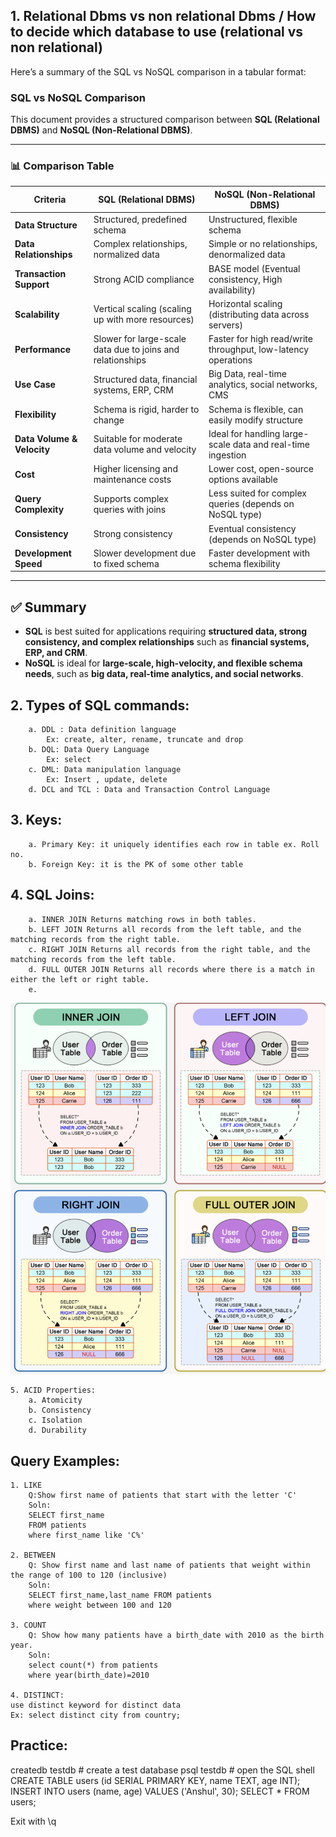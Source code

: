 ## 1. Relational Dbms vs non relational Dbms / How to decide which database to use (relational vs non relational)
    
Here’s a summary of the SQL vs NoSQL comparison in a tabular format:
    
### SQL vs NoSQL Comparison

This document provides a structured comparison between **SQL (Relational DBMS)** and **NoSQL (Non-Relational DBMS)**.

---

### 📊 Comparison Table

| **Criteria**                  | **SQL (Relational DBMS)**                                             | **NoSQL (Non-Relational DBMS)**                                       |
|-------------------------------|----------------------------------------------------------------------|----------------------------------------------------------------------|
| **Data Structure**            | Structured, predefined schema                                        | Unstructured, flexible schema                                        |
| **Data Relationships**        | Complex relationships, normalized data                              | Simple or no relationships, denormalized data                        |
| **Transaction Support**       | Strong ACID compliance                                               | BASE model (Eventual consistency, High availability)                 |
| **Scalability**               | Vertical scaling (scaling up with more resources)                   | Horizontal scaling (distributing data across servers)                 |
| **Performance**               | Slower for large-scale data due to joins and relationships          | Faster for high read/write throughput, low-latency operations        |
| **Use Case**                  | Structured data, financial systems, ERP, CRM                        | Big Data, real-time analytics, social networks, CMS                  |
| **Flexibility**               | Schema is rigid, harder to change                                   | Schema is flexible, can easily modify structure                      |
| **Data Volume & Velocity**    | Suitable for moderate data volume and velocity                      | Ideal for handling large-scale data and real-time ingestion          |
| **Cost**                      | Higher licensing and maintenance costs                              | Lower cost, open-source options available                            |
| **Query Complexity**          | Supports complex queries with joins                                 | Less suited for complex queries (depends on NoSQL type)              |
| **Consistency**               | Strong consistency                                                  | Eventual consistency (depends on NoSQL type)                         |
| **Development Speed**         | Slower development due to fixed schema                              | Faster development with schema flexibility                           |

---

## ✅ Summary

- **SQL** is best suited for applications requiring **structured data, strong consistency, and complex relationships** such as **financial systems, ERP, and CRM**.  
- **NoSQL** is ideal for **large-scale, high-velocity, and flexible schema needs**, such as **big data, real-time analytics, and social networks**.  






    
## 2. Types of SQL commands:
        a. DDL : Data definition language
            Ex: create, alter, rename, truncate and drop
        b. DQL: Data Query Language
            Ex: select
        c. DML: Data manipulation language
            Ex: Insert , update, delete
        d. DCL and TCL : Data and Transaction Control Language
        
## 3. Keys:
        a. Primary Key: it uniquely identifies each row in table ex. Roll no.
        b. Foreign Key: it is the PK of some other table 
        
## 4. SQL Joins:

        a. INNER JOIN Returns matching rows in both tables. 
        b. LEFT JOIN Returns all records from the left table, and the matching records from the right table. 
        c. RIGHT JOIN Returns all records from the right table, and the matching records from the left table. 
        d. FULL OUTER JOIN Returns all records where there is a match in either the left or right table. 
        e. 

![alt text](image.png)

    5. ACID Properties:
        a. Atomicity
        b. Consistency
        c. Isolation
        d. Durability



## Query Examples:

    1. LIKE
        Q:Show first name of patients that start with the letter 'C'
        Soln: 
        SELECT first_name 
        FROM patients
        where first_name like 'C%'
        
    2. BETWEEN
        Q: Show first name and last name of patients that weight within the range of 100 to 120 (inclusive)
        Soln: 
        SELECT first_name,last_name FROM patients
        where weight between 100 and 120
        
    3. COUNT
        Q: Show how many patients have a birth_date with 2010 as the birth year.
        Soln:
        select count(*) from patients
        where year(birth_date)=2010
        
    4. DISTINCT: 
    use distinct keyword for distinct data
    Ex: select distinct city from country; 
        
        
## Practice:

createdb testdb       	 # create a test database
psql testdb                	 # open the SQL shell
CREATE TABLE users (id SERIAL PRIMARY KEY, name TEXT, age INT);	
INSERT INTO users (name, age) VALUES ('Anshul', 30);
SELECT * FROM users;

Exit with \q
